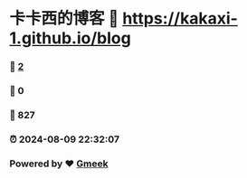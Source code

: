 # 卡卡西的博客 :link: https://kakaxi-1.github.io/blog 
### :page_facing_up: [2](https://kakaxi-1.github.io/blog/tag.html) 
### :speech_balloon: 0 
### :hibiscus: 827 
### :alarm_clock: 2024-08-09 22:32:07 
### Powered by :heart: [Gmeek](https://github.com/Meekdai/Gmeek)
